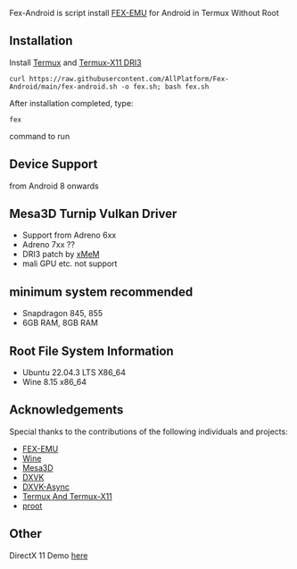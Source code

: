 Fex-Android is script install [FEX-EMU](https://github.com/FEX-Emu/FEX) for Android in Termux Without Root

## Installation
Install [Termux](https://github.com/termux/termux-app/releases/download/v0.118.0/termux-app_v0.118.0+github-debug_arm64-v8a.apk) and [Termux-X11 DRI3](https://github.com/termux/termux-x11/releases/download/nightly/app-arm64-v8a-debug.apk)
```
curl https://raw.githubusercontent.com/AllPlatform/Fex-Android/main/fex-android.sh -o fex.sh; bash fex.sh
```
After installation completed, type:
```
fex
```
command to run
## Device Support
from Android 8 onwards
## Mesa3D Turnip Vulkan Driver
- Support from Adreno 6xx
- Adreno 7xx ??
- DRI3 patch by [xMeM](https://github.com/xMeM/termux-packages/tree/master/packages/mesa)
- mali GPU etc. not support
## minimum system recommended
- Snapdragon 845, 855
- 6GB RAM, 8GB RAM
## Root File System Information
- Ubuntu 22.04.3 LTS X86_64
- Wine 8.15 x86_64
## Acknowledgements
Special thanks to the contributions of the following individuals and projects:
- [FEX-EMU](https://github.com/FEX-Emu/FEX)
- [Wine](https://gitlab.winehq.org/wine/wine)
- [Mesa3D](https://www.mesa3d.org/)
- [DXVK](https://github.com/doitsujin/dxvk)
- [DXVK-Async](https://github.com/Sporif/dxvk-async)
- [Termux And Termux-X11](https://github.com/termux)
- [proot](https://github.com/proot-me/proot)
## Other
DirectX 11 Demo [here](https://github.com/guitarfreak/DirectX-11-Demo/releases/tag/v0.6.3)


